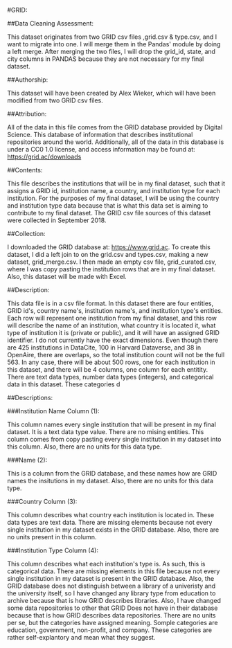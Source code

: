 #GRID: 

##Data Cleaning Assessment:

This dataset originates from two GRID csv files ,grid.csv & type.csv, and I want to migrate into one. I will merge them in the Pandas' module by doing a left merge. After merging the two files, I will drop the grid_id, state, and city columns in PANDAS because they are not necessary for my final dataset. 

##Authorship: 

This dataset will have been created by Alex Wieker, which will have been modified from two GRID csv files. 


##Attribution: 

All of the data in this file comes from the GRID database provided by Digital Science. This database of information that describes institutional repositories around the world. Additionally, all of the data in this database is under a CC0 1.0 license, and access information may be found at: 
https://grid.ac/downloads

##Contents: 

This file describes the institutions that will be in my final dataset, such that it assigns a GRID id, institution name, a country, and institution type for each institution. For the purposes of my final dataset, I will be using the country and institution type data because that is what this data set is aiming to contribute to my final dataset. The GRID csv file sources of this dataset were collected in September 2018. 

##Collection: 

I downloaded the GRID database at: https://www.grid.ac. To create this dataset, I did a left join to on the grid.csv and types.csv, making a new dataset, grid_merge.csv. I then made an empty csv file, grid_curated.csv, where I was copy pasting the institution rows that are in my final dataset. Also, this dataset will be made with Excel.

##Description: 

This data file is in a csv file format. In this dataset there are four entities, GRID id's, country name's, institution name's, and institution type's entities. Each row will represent one institution from my final dataset, and this row will describe the name of an institution, what country it is located it, what type of institution it is (private or public), and it will have an assigned GRID identifier. I do not currently have the exact dimensions. Even though there are 425 institutions in DataCite, 100 in Harvard Dataverse, and 38 in OpenAire, there are overlaps, so the total institution count will not be the full 563. In any case, there will be about 500 rows, one for each institution in this dataset, and there will be 4 columns, one column for each entitity. There are text data types, number data types (integers), and categorical data in this dataset. These categories d

##Descriptions: 

###Institution Name Column (1):

This column names every single institution that will be present in my final dataset. It is a text data type value. There are no mising entities. This column comes from copy pasting every single institution in my dataset into this column. Also, there are no units for this data type.

###Name (2): 

This is a column from the GRID database, and these names how are GRID names the insitutions in my dataset.  Also, there are no units for this data type.

###Country Column (3):

This column describes what country each institution is located in. These data types are text data. There are missing elements because not every single institution in my dataset exists in the GRID database. Also, there are no units present in this column. 


###Institution Type Column (4): 

This column describes what each institution's type is. As such, this is categorical data. There are missing elements in this file because not every single institution in my dataset is present in the GRID database. Also, the GRID database does not distinguish between a library of a univeristy and the university itself, so I have changed any library type from education to archive because that is how GRID describes libraries. Also, I have changed some data repositories to other that GRID Does not have in their database because that is how GRID describes data repositories.  There are no units per se, but the categories have assigned meaning. Somple categories are education, government, non-profit, and company. These categories are rather self-explantory and mean what they suggest. 
